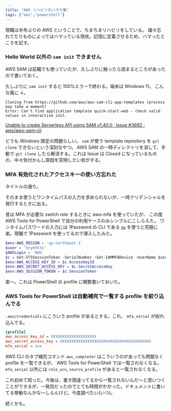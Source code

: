 ```yaml
---
title: "AWS リハビリのハマり集"
tags: ["aws","powershell"]
---
```


現職は半年ぶりの AWS ということで、ちまちまリハビリをしている。
諸々忘れてたりものによってはハマっている現状。記憶に定着させるため、ハマったところを記す。

### Hello World 以外の `sam init` できません

AWS SAM は前職でも使っていたが、久しぶりに触ったら詰まるところがあったので書いておく。

久しぶりに `sam init` すると 100%エラーで終わる。端末は Windows 11。
こんな風に ↓。

```plaintext
Cloning from https://github.com/aws/aws-sam-cli-app-templates (process may take a moment)
Error: Can't find application template quick-start-web - check valid values in interactive init.
```

[Unable to create Serverless API using SAM v1.40.0 · Issue #3692 · aws/aws-sam-cli](https://github.com/aws/aws-sam-cli/issues/3692#issuecomment-1070222512)

どうも Windows 限定の問題らしい。 `sam` が使う template repository を `git clone` できないという深刻なやつ。
AWS SAM の一時ディレクトリを消して、手動で `git clone` したら解消する。これは Issue は Closed になっているものの、中々気付かんし原因を究明したい気がする。

### MFA 有効化されたアクセスキーの使い方忘れた

タイトルの通り。

そのまま使うとワンタイムパスの入力を求められないが、一時クリデンシャルを発行するときに出る。

昔は MFA が必要な switch role するときに aws-mfa を使っていたが、 この度 AWS Tools for PowerShell で自分の利用ケースのみシンプルにこしらえた。
ワンタイムパスワードの入力には 1Password の CLI である [`op`](https://developer.1password.com/docs/cli/get-started) を使うと究極に楽。現職で 1Password を使ってるので導入したみた。

```powershell
$env:AWS_REGION = 'ap-northeast-1'
$user = 'krymtkts'
$AWSLogin = 'AWS'
$c = Get-STSSessionToken -SerialNumber (Get-IAMMFADevice -UserName $user).SerialNumber -TokenCode (op item get $AWSLogin --otp) -ProfileName $user
$env:AWS_ACCESS_KEY_ID = $c.AccessKeyId
$env:AWS_SECRET_ACCESS_KEY = $c.SecretAccessKey
$env:AWS_SESSION_TOKEN = $c.SessionToken
```

楽～。これは PowerShell の profile に関数書いておいた。

### AWS Tools for PowerShell は自動補完で一覧する profile を絞り込んでる

`.aws/credentials` にこういう profile があるとする。これ、 `mfa_serial` が紛れ込んでる。

```ini
[profile]
aws_access_key_id = XXXXXXXXXXXXXXXXXXXX
aws_secret_access_key = XXXXXXXXXXXXXXXXXXXXXXXXXXXXXXXXXXXXXXXX
mfa_serial = xxx
```

AWS CLI のタブ補完コマンド `aws_completer` はこういうのがあっても問題なく profile を一覧できるが、 AWS Tools for PowerShell では一覧されなくなる。 `mfa_serial` 以外には `role_arn`, `source_profile` があると一覧されなくなる。

これ初めて知った。今後は、書き間違ってるから一覧されないんだ～と思いつくことができるが、一発目だったのでとても時間がかかった。ドキュメントに書いてる挙動なんかな～しらんけど。今度調べたい(いつ)。

続くかも。
